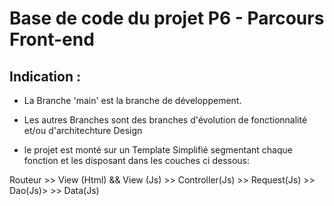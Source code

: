 # Base de code du projet P6 - Parcours Front-end

## Indication :

- La Branche 'main' est la branche de développement.

- Les autres Branches sont des branches d'évolution de fonctionnalité et/ou d'architechture Design

- le projet est monté sur un Template Simplifié segmentant chaque fonction et les disposant dans les couches ci dessous:

Routeur >> View (Html)  && View (Js) >> Controller(Js) >> Request(Js) >> Dao(Js)> >> Data(Js) 

